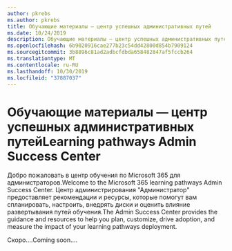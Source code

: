 ```yaml
---
author: pkrebs
ms.author: pkrebs
title: Обучающие материалы — центр успешных административных путей
ms.date: 10/24/2019
description: Обучающие материалы — центр успешных административных путей
ms.openlocfilehash: 6b9020916cae277b23c54dd42800d854b7909124
ms.sourcegitcommit: 3b8896c81ad2adbcfdbda658482847af5fccb264
ms.translationtype: MT
ms.contentlocale: ru-RU
ms.lasthandoff: 10/30/2019
ms.locfileid: "37887037"
---
```

# <a name="learning-pathways-admin-success-center"></a><span data-ttu-id="0af70-103">Обучающие материалы — центр успешных административных путей</span><span class="sxs-lookup"><span data-stu-id="0af70-103">Learning pathways Admin Success Center</span></span>

<span data-ttu-id="0af70-104">Добро пожаловать в центр обучения по Microsoft 365 для администраторов.</span><span class="sxs-lookup"><span data-stu-id="0af70-104">Welcome to the Microsoft 365 learning pathways Admin Success Center.</span></span> <span data-ttu-id="0af70-105">Центр администрирования "Администратор" предоставляет рекомендации и ресурсы, которые помогут вам спланировать, настроить, внедрять диски и оценить влияние развертывания путей обучения.</span><span class="sxs-lookup"><span data-stu-id="0af70-105">The Admin Success Center provides the guidance and resources to help you plan, customize, drive adoption, and measure the impact of your learning pathways deployment.</span></span>

<span data-ttu-id="0af70-106">Скоро....</span><span class="sxs-lookup"><span data-stu-id="0af70-106">Coming soon....</span></span>

